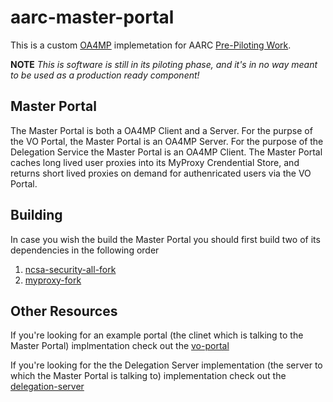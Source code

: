 # aarc-master-portal

This is a custom [OA4MP](http://grid.ncsa.illinois.edu/myproxy/oauth/client/manuals/getting-started.xhtml)
implemetation for AARC [Pre-Piloting Work](https://wiki.nikhef.nl/grid/CILogon_Pre-Pilot_Work#Master_Portal).

**NOTE** *This is software is still in its piloting phase, and it's in no way meant to be used as a production
ready component!*

## Master Portal

The Master Portal is both a OA4MP Client and a Server. For the purpse of the VO Portal, the Master Portal is
an OA4MP Server. For the purpose of the Delegation Service the Master Portal is an OA4MP Client. The Master
Portal caches long lived user proxies into its MyProxy Crendential Store, and returns short lived proxies 
on demand for authenricated users via the VO Portal. 

## Building

In case you wish the build the Master Portal you should first build two of its dependencies in the
following order 

1. [ncsa-security-all-fork](https://github.com/ttomttom/ncsa-security-all-fork)
2. [myproxy-fork](https://github.com/ttomttom/myproxy-fork)

## Other Resources

If you're looking for an example portal (the clinet which is talking to the Master Portal)  implmentation check out the [vo-portal](https://github.com/ttomttom/aarc-vo-portal)

If you're looking for the the Delegation Server implementation (the server to which the Master Portal is talking to) implementation check out the [delegation-server](https://github.com/ttomttom/aarc-delegation-server)
